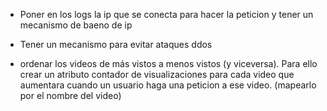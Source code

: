 
- Poner en los logs la ip que se conecta para hacer la peticion y tener un mecanismo de baeno de ip
- Tener un mecanismo para evitar ataques ddos

- ordenar los videos de más vistos a menos vistos (y viceversa). Para ello crear un atributo contador de visualizaciones para cada video que aumentara cuando un usuario haga una peticion a ese video. (mapearlo por el nombre del video)